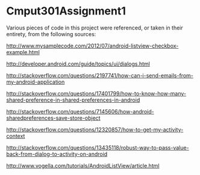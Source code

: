 Cmput301Assignment1
===================

Various pieces of code in this project were referenced, or taken in their entirety, from the following sources:

http://www.mysamplecode.com/2012/07/android-listview-checkbox-example.html

http://developer.android.com/guide/topics/ui/dialogs.html

http://stackoverflow.com/questions/2197741/how-can-i-send-emails-from-my-android-application

http://stackoverflow.com/questions/17401799/how-to-know-how-many-shared-preference-in-shared-preferences-in-android

http://stackoverflow.com/questions/7145606/how-android-sharedpreferences-save-store-object

http://stackoverflow.com/questions/12320857/how-to-get-my-activity-context

http://stackoverflow.com/questions/13435118/robust-way-to-pass-value-back-from-dialog-to-activity-on-android

http://www.vogella.com/tutorials/AndroidListView/article.html

